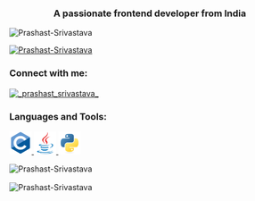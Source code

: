 <h3 align="center">A passionate frontend developer from India</h3>

<p align="left"> <img src="https://komarev.com/ghpvc/?username=Prashast-Srivastava&label=Profile%20views&color=0e75b6&style=flat" alt="Prashast-Srivastava" /> </p>

<p align="left"> <a href="https://github.com/ryo-ma/github-profile-trophy"><img src="https://github-profile-trophy.vercel.app/?username=Prashast-Srivastava" alt="Prashast-Srivastava" /></a> </p>

<h3 align="left">Connect with me:</h3>
<p align="left">
<a href="https://instagram.com/_prashast_srivastava_" target="blank"><img align="center" src="https://raw.githubusercontent.com/rahuldkjain/github-profile-readme-generator/master/src/images/icons/Social/instagram.svg" alt="_prashast_srivastava_" height="30" width="40" /></a>
</p>

<h3 align="left">Languages and Tools:</h3>
<p align="left"> <a href="https://www.cprogramming.com/" target="_blank" rel="noreferrer"> <img src="https://raw.githubusercontent.com/devicons/devicon/master/icons/c/c-original.svg" alt="c" width="40" height="40"/> </a> <a href="https://www.java.com" target="_blank" rel="noreferrer"> <img src="https://raw.githubusercontent.com/devicons/devicon/master/icons/java/java-original.svg" alt="java" width="40" height="40"/> </a> <a href="https://www.python.org" target="_blank" rel="noreferrer"> <img src="https://raw.githubusercontent.com/devicons/devicon/master/icons/python/python-original.svg" alt="python" width="40" height="40"/> </a> </p>

<p><img align="center" src="https://github-readme-stats.vercel.app/api/top-langs?username=Prashast-Srivastava&show_icons=true&locale=en&layout=compact" alt="Prashast-Srivastava" /></p>

<p><img align="center" src="https://github-readme-streak-stats.herokuapp.com/?user=Prashast-Srivastava&" alt="Prashast-Srivastava" /></p>
